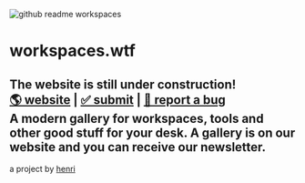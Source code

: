 ![github readme workspaces](https://github.com/i-am-henri/workspaces/assets/98414850/8195a553-1f80-49bb-b8df-18f0daa57d56)
# workspaces.wtf
**The website is still under construction!** <br />
[🌎 website](https://workspaces-wtf.vercel.app/) | [✅ submit](https://workspaces.xyz/submit) | [🐛 report a bug](https://workspaces.xyz/report)<br />
A modern gallery for workspaces, tools and other good stuff for your desk. A gallery is on our website and you can receive our newsletter.
---
a project by [henri](https://henri.gg)